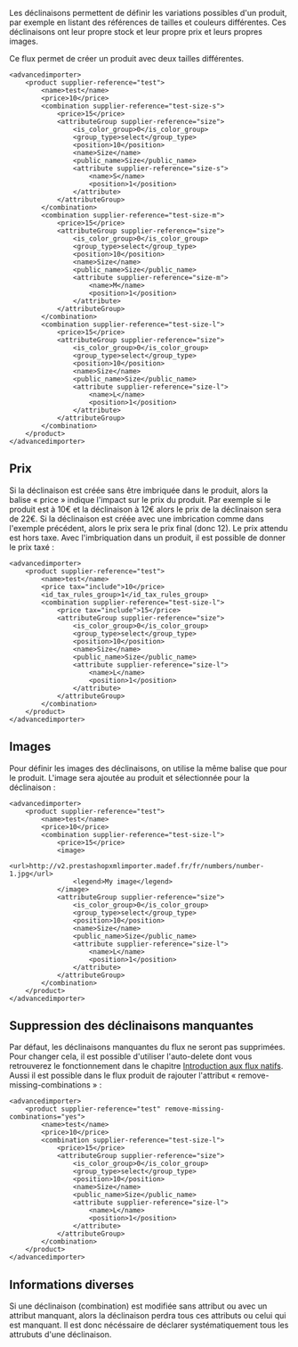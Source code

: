 Les déclinaisons permettent de définir les variations possibles d'un produit, par exemple en listant des références de tailles et couleurs différentes. Ces déclinaisons ont leur propre stock et leur propre prix et leurs propres images.

Ce flux permet de créer un produit avec deux tailles différentes.
```
<advancedimporter>
    <product supplier-reference="test">
        <name>test</name>
        <price>10</price>
        <combination supplier-reference="test-size-s">
            <price>15</price>
            <attributeGroup supplier-reference="size">
                <is_color_group>0</is_color_group>
                <group_type>select</group_type>
                <position>10</position>
                <name>Size</name>
                <public_name>Size</public_name>
                <attribute supplier-reference="size-s">
                    <name>S</name>
                    <position>1</position>
                </attribute>
            </attributeGroup>
        </combination>
        <combination supplier-reference="test-size-m">
            <price>15</price>
            <attributeGroup supplier-reference="size">
                <is_color_group>0</is_color_group>
                <group_type>select</group_type>
                <position>10</position>
                <name>Size</name>
                <public_name>Size</public_name>
                <attribute supplier-reference="size-m">
                    <name>M</name>
                    <position>1</position>
                </attribute>
            </attributeGroup>
        </combination>
        <combination supplier-reference="test-size-l">
            <price>15</price>
            <attributeGroup supplier-reference="size">
                <is_color_group>0</is_color_group>
                <group_type>select</group_type>
                <position>10</position>
                <name>Size</name>
                <public_name>Size</public_name>
                <attribute supplier-reference="size-l">
                    <name>L</name>
                    <position>1</position>
                </attribute>
            </attributeGroup>
        </combination>
    </product>
</advancedimporter>
```

## Prix

Si la déclinaison est créée sans être imbriquée dans le produit, alors la balise « price » indique l'impact sur le prix du produit. Par exemple si le produit est à 10€ et la déclinaison à 12€ alors le prix de la déclinaison sera de 22€. Si la déclinaison est créée avec une imbrication comme dans l'exemple précédent, alors le prix sera le prix final (donc 12).
Le prix attendu est hors taxe. Avec l'imbriquation dans un produit, il est possible de donner le prix taxé :
```
<advancedimporter>
    <product supplier-reference="test">
        <name>test</name>
        <price tax="include">10</price>
        <id_tax_rules_group>1</id_tax_rules_group>
        <combination supplier-reference="test-size-l">
            <price tax="include">15</price>
            <attributeGroup supplier-reference="size">
                <is_color_group>0</is_color_group>
                <group_type>select</group_type>
                <position>10</position>
                <name>Size</name>
                <public_name>Size</public_name>
                <attribute supplier-reference="size-l">
                    <name>L</name>
                    <position>1</position>
                </attribute>
            </attributeGroup>
        </combination>
    </product>
</advancedimporter>
```

## Images

Pour définir les images des déclinaisons, on utilise la même balise que pour le produit. L'image sera ajoutée au produit et sélectionnée pour la déclinaison :
```
<advancedimporter>
    <product supplier-reference="test">
        <name>test</name>
        <price>10</price>
        <combination supplier-reference="test-size-l">
            <price>15</price>
            <image>
                <url>http://v2.prestashopxmlimporter.madef.fr/fr/numbers/number-1.jpg</url>
                <legend>My image</legend>
            </image>
            <attributeGroup supplier-reference="size">
                <is_color_group>0</is_color_group>
                <group_type>select</group_type>
                <position>10</position>
                <name>Size</name>
                <public_name>Size</public_name>
                <attribute supplier-reference="size-l">
                    <name>L</name>
                    <position>1</position>
                </attribute>
            </attributeGroup>
        </combination>
    </product>
</advancedimporter>
```

## Suppression des déclinaisons manquantes

Par défaut, les déclinaisons manquantes du flux ne seront pas supprimées. Pour changer cela, il est possible d'utiliser l'auto-delete dont vous retrouverez le fonctionnement dans le chapitre [Introduction aux flux natifs](!fr/Introduction_aux_flux_natifs). Aussi il est possible dans le flux produit de rajouter l'attribut « remove-missing-combinations » :
```
<advancedimporter>
    <product supplier-reference="test" remove-missing-combinations="yes">
        <name>test</name>
        <price>10</price>
        <combination supplier-reference="test-size-l">
            <price>15</price>
            <attributeGroup supplier-reference="size">
                <is_color_group>0</is_color_group>
                <group_type>select</group_type>
                <position>10</position>
                <name>Size</name>
                <public_name>Size</public_name>
                <attribute supplier-reference="size-l">
                    <name>L</name>
                    <position>1</position>
                </attribute>
            </attributeGroup>
        </combination>
    </product>
</advancedimporter>
```

## Informations diverses

Si une déclinaison (combination) est modifiée sans attribut ou avec un attribut manquant, alors la déclinaison perdra tous ces attributs ou celui qui est manquant. Il est donc nécéssaire de déclarer systématiquement tous les attrubuts d'une déclinaison.
